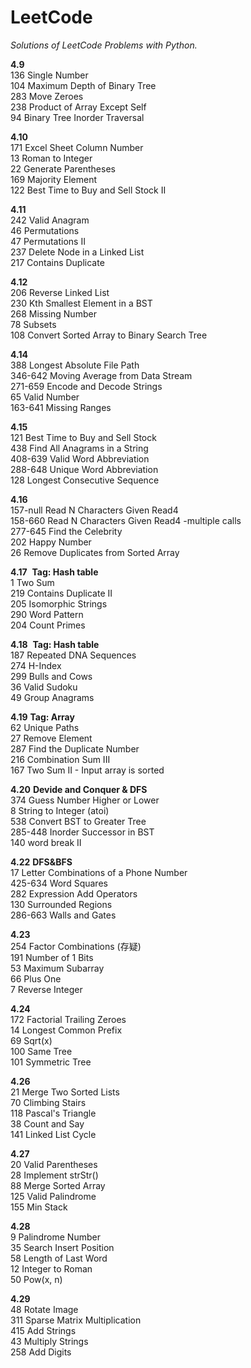 # LeetCode
*Solutions of LeetCode Problems with Python.*

**4.9** <br>
136	Single Number <br>
104	Maximum Depth of Binary Tree <br> 
283	Move Zeroes <br> 
238	Product of Array Except Self <br>
94	Binary Tree Inorder Traversal <br> 


**4.10** <br>
171 Excel Sheet Column Number <br>
13	Roman to Integer   <br>
22	Generate Parentheses    <br>
169	Majority Element  <br>
122	Best Time to Buy and Sell Stock II    <br>


**4.11** <br>
242	Valid Anagram    <br>
46	Permutations   <br> 
47	Permutations Ⅱ   <br> 
237	Delete Node in a Linked List <br>
217	Contains Duplicate    <br>

**4.12** <br>
206	Reverse Linked List <br>
230	Kth Smallest Element in a BST <br>
268	Missing Number <br>
78  Subsets <br>
108	Convert Sorted Array to Binary Search Tree   <br> 

**4.14** <br>
388 Longest Absolute File Path <br>
346-642 Moving Average from Data Stream <br>
271-659 Encode and Decode Strings <br>
65 Valid Number <br>
163-641 Missing Ranges <br>

**4.15** <br>
121 Best Time to Buy and Sell Stock <br>
438 Find All Anagrams in a String <br>
408-639	Valid Word Abbreviation <br>
288-648	Unique Word Abbreviation <br>
128	Longest Consecutive Sequence <br>

**4.16** <br>
157-null Read N Characters Given Read4 <br>
158-660 Read N Characters Given Read4 -multiple calls <br>
277-645 Find the Celebrity <br>
202 Happy Number <br>
26 Remove Duplicates from Sorted Array <br>

**4.17**  **Tag: Hash table** <br>
1 Two Sum <br>
219 Contains Duplicate II <br>
205 Isomorphic Strings <br>
290 Word Pattern <br>
204 Count Primes <br>

**4.18**  **Tag: Hash table** <br>
187 Repeated DNA Sequences <br>
274 H-Index <br>
299 Bulls and Cows <br>
36 Valid Sudoku <br>
49 Group Anagrams <br>

**4.19** **Tag: Array** <br>
62 Unique Paths <br>
27 Remove Element <br>
287 Find the Duplicate Number <br>
216 Combination Sum III <br>
167 Two Sum II - Input array is sorted <br>

**4.20** **Devide and Conquer & DFS** <br>
374 Guess Number Higher or Lower <br>
8 String to Integer (atoi) <br>
538 Convert BST to Greater Tree <br>
285-448 Inorder Successor in BST <br>
140 word break II <br>

**4.22** **DFS&BFS** <br>
17 Letter Combinations of a Phone Number <br>
425-634 Word Squares <br>
282 Expression Add Operators <br>
130 Surrounded Regions <br>
286-663 Walls and Gates <br>

**4.23** <br>
254 Factor Combinations (存疑) <br>
191 Number of 1 Bits <br>
53 Maximum Subarray <br>
66 Plus One <br>
7 Reverse Integer <br>

**4.24**  <br>
172 Factorial Trailing Zeroes<br>
14 Longest Common Prefix<br>
69 Sqrt(x)<br>
100 Same Tree<br>
101 Symmetric Tree<br>

**4.26** <br>
21 Merge Two Sorted Lists <br>
70 Climbing Stairs <br>
118 Pascal's Triangle <br>
38 Count and Say <br>
141 Linked List Cycle <br>

**4.27** <br>
20 Valid Parentheses<br>
28 Implement strStr()<br>
88 Merge Sorted Array<br>
125 Valid Palindrome<br>
155 Min Stack<br>

**4.28** <br>
9 Palindrome Number <br>
35 Search Insert Position <br>
58 Length of Last Word <br>
12 Integer to Roman <br>
50 Pow(x, n)<br>

**4.29** <br>
48 Rotate Image <br> 
311 Sparse Matrix Multiplication <br>
415 Add Strings <br>
43 Multiply Strings <br>
258 Add Digits <br>
